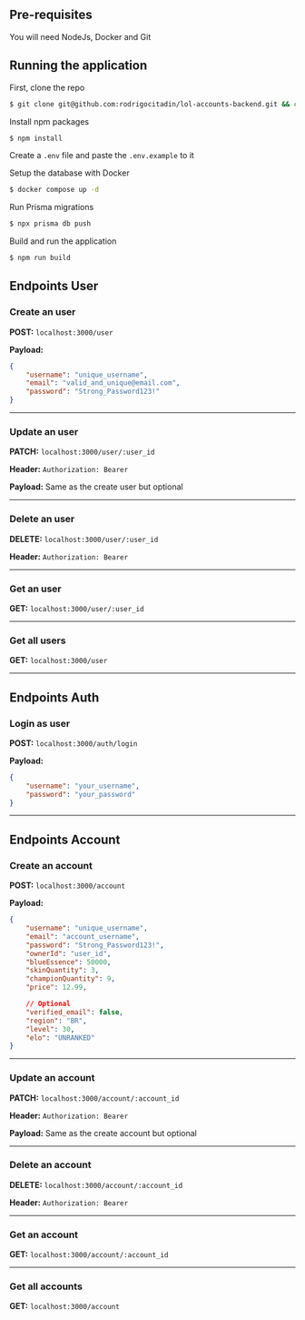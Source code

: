 ## Pre-requisites

You will need NodeJs, Docker and Git

## Running the application

First, clone the repo

```bash
$ git clone git@github.com:rodrigocitadin/lol-accounts-backend.git && cd lol-accounts-backend
```

Install npm packages

```bash
$ npm install
```

Create a `.env` file and paste the `.env.example` to it 

Setup the database with Docker

```bash
$ docker compose up -d
```

Run Prisma migrations

```bash
$ npx prisma db push
```

Build and run the application

```bash
$ npm run build
```

## Endpoints User

### Create an user

**POST:** `localhost:3000/user`

**Payload:**

```json
{
	"username": "unique_username",
	"email": "valid_and_unique@email.com",
	"password": "Strong_Password123!"
}
```

---

### Update an user

**PATCH:** `localhost:3000/user/:user_id` 

**Header:** `Authorization: Bearer`

**Payload:** Same as the create user but optional

---

### Delete an user

**DELETE:** `localhost:3000/user/:user_id` 

**Header:** `Authorization: Bearer`

---

### Get an user

**GET:** `localhost:3000/user/:user_id` 

---

### Get all users

**GET:** `localhost:3000/user` 

---

## Endpoints Auth

### Login as user

**POST:** `localhost:3000/auth/login`

**Payload:**

```json
{
	"username": "your_username",
	"password": "your_password"
}
```

---

## Endpoints Account

### Create an account

**POST:** `localhost:3000/account`

**Payload:**

```json
{
	"username": "unique_username",
	"email": "account_username",
	"password": "Strong_Password123!",
	"ownerId": "user_id",
	"blueEssence": 50000,
	"skinQuantity": 3,
	"championQuantity": 9,
	"price": 12.99,

	// Optional
	"verified_email": false,
	"region": "BR",
	"level": 30,
	"elo": "UNRANKED"
}
```

---

### Update an account

**PATCH:** `localhost:3000/account/:account_id` 

**Header:** `Authorization: Bearer`

**Payload:** Same as the create account but optional

---

### Delete an account

**DELETE:** `localhost:3000/account/:account_id` 

**Header:** `Authorization: Bearer`

---

### Get an account

**GET:** `localhost:3000/account/:account_id` 

---

### Get all accounts

**GET:** `localhost:3000/account`
